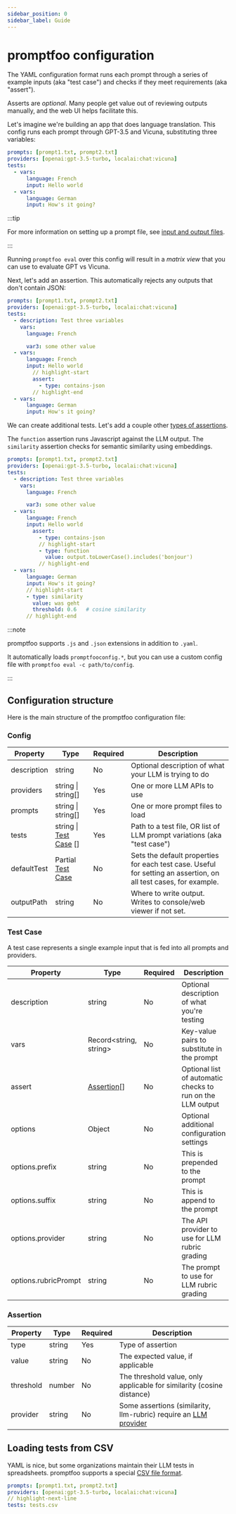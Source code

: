 ```yaml
---
sidebar_position: 0
sidebar_label: Guide
---
```


# promptfoo configuration

The YAML configuration format runs each prompt through a series of example inputs (aka "test case") and checks if they meet requirements (aka "assert").

Asserts are _optional_. Many people get value out of reviewing outputs manually, and the web UI helps facilitate this.

Let's imagine we're building an app that does language translation. This config runs each prompt through GPT-3.5 and Vicuna, substituting three variables:

```yaml
prompts: [prompt1.txt, prompt2.txt]
providers: [openai:gpt-3.5-turbo, localai:chat:vicuna]
tests:
  - vars:
      language: French
      input: Hello world
  - vars:
      language: German
      input: How's it going?
```

:::tip

For more information on setting up a prompt file, see [input and output files](/docs/configuration/parameters).

:::

Running `promptfoo eval` over this config will result in a _matrix view_ that you can use to evaluate GPT vs Vicuna.

Next, let's add an assertion. This automatically rejects any outputs that don't contain JSON:

```yaml
prompts: [prompt1.txt, prompt2.txt]
providers: [openai:gpt-3.5-turbo, localai:chat:vicuna]
tests:
  - description: Test three variables
    vars:
      language: French

      var3: some other value
  - vars:
      language: French
      input: Hello world
        // highlight-start
        assert:
          - type: contains-json
        // highlight-end
  - vars:
      language: German
      input: How's it going?
```

We can create additional tests. Let's add a couple other [types of assertions](/docs/configuration/expected-outputs).

The `function` assertion runs Javascript against the LLM output. The `similarity` assertion checks for semantic similarity using embeddings.

```yaml
prompts: [prompt1.txt, prompt2.txt]
providers: [openai:gpt-3.5-turbo, localai:chat:vicuna]
tests:
  - description: Test three variables
    vars:
      language: French

      var3: some other value
  - vars:
      language: French
      input: Hello world
        assert:
          - type: contains-json
          // highlight-start
          - type: function
            value: output.toLowerCase().includes('bonjour')
          // highlight-end
  - vars:
      language: German
      input: How's it going?
      // highlight-start
      - type: similarity
        value: was geht
        threshold: 0.6   # cosine similarity
      // highlight-end
```

:::note

promptfoo supports `.js` and `.json` extensions in addition to `.yaml`.

It automatically loads `promptfooconfig.*`, but you can use a custom config file with `promptfoo eval -c path/to/config`.

:::

## Configuration structure

Here is the main structure of the promptfoo configuration file:

### Config

| Property    | Type                                 | Required | Description                                                                                                      |
| ----------- | ------------------------------------ | -------- | ---------------------------------------------------------------------------------------------------------------- |
| description | string                               | No       | Optional description of what your LLM is trying to do                                                            |
| providers   | string \| string[]                   | Yes      | One or more LLM APIs to use                                                                                      |
| prompts     | string \| string[]                   | Yes      | One or more prompt files to load                                                                                 |
| tests       | string \| [Test Case](#test-case) [] | Yes      | Path to a test file, OR list of LLM prompt variations (aka "test case")                                          |
| defaultTest | Partial [Test Case](#test-case)      | No       | Sets the default properties for each test case. Useful for setting an assertion, on all test cases, for example. |
| outputPath  | string                               | No       | Where to write output. Writes to console/web viewer if not set.                                                  |

### Test Case

A test case represents a single example input that is fed into all prompts and providers.

| Property             | Type                      | Required | Description                                                |
| -------------------- | ------------------------- | -------- | ---------------------------------------------------------- |
| description          | string                    | No       | Optional description of what you're testing                |
| vars                 | Record<string, string>    | No       | Key-value pairs to substitute in the prompt                |
| assert               | [Assertion](#assertion)[] | No       | Optional list of automatic checks to run on the LLM output |
| options              | Object                    | No       | Optional additional configuration settings                 |
| options.prefix       | string                    | No       | This is prepended to the prompt                            |
| options.suffix       | string                    | No       | This is append to the prompt                               |
| options.provider     | string                    | No       | The API provider to use for LLM rubric grading             |
| options.rubricPrompt | string                    | No       | The prompt to use for LLM rubric grading                   |

### Assertion

| Property  | Type   | Required | Description                                                                                       |
| --------- | ------ | -------- | ------------------------------------------------------------------------------------------------- |
| type      | string | Yes      | Type of assertion                                                                                 |
| value     | string | No       | The expected value, if applicable                                                                 |
| threshold | number | No       | The threshold value, only applicable for similarity (cosine distance)                             |
| provider  | string | No       | Some assertions (similarity, llm-rubric) require an [LLM provider](/docs/configuration/providers) |

## Loading tests from CSV

YAML is nice, but some organizations maintain their LLM tests in spreadsheets. promptfoo supports a special [CSV file format](/docs/configuration/parameters#tests-file).

```yaml
prompts: [prompt1.txt, prompt2.txt]
providers: [openai:gpt-3.5-turbo, localai:chat:vicuna]
// highlight-next-line
tests: tests.csv
```
